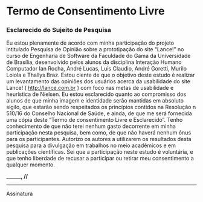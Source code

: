 ﻿# Termo de Consentimento Livre 
### Esclarecido do Sujeito de Pesquisa


Eu estou plenamente de acordo com minha participação do projeto intitulado Pesquisa de Opinião sobre a prototipação do site “Lance!” no curso de Engenharia de Software da Faculdade do Gama da Universidade de Brasília, desenvolvido pelos alunos da disciplina Interação Humano Computador Ian Rocha, André Lucas, Luis Claudio, André Goretti, Murilo Loiola e Thallys Braz.
        Estou ciente de que o objetivo deste estudo é realizar um levantamento das opiniões dos usuários acerca da usabilidade do site Lance! ( http://lance.com.br ) com foco nas metas de usabilidade e heurística de Nielsen.
        Eu estou esclarecido quanto ao compromisso dos alunos de que minha imagem e identidade serão mantidas em absoluto sigilo, que estarão sendo respeitados os princípios contidos na Resolução n 510/16 do Conselho Nacional de Saúde, e ainda, de que me será fornecida uma cópia deste “Termo de consentimento Livre e Esclarecido”.
        Tenho conhecimento de que não terei nenhum gasto decorrente em minha participação nesta pesquisa, bem como, de que não haverá nenhum ônus para os participantes. 
        Autorizo os autores a utilizarem os resultados desta pesquisa para a divulgação em trabalhos no meio acadêmicos e em publicações científicas. Sei que a participação neste estudo é voluntária, e que tenho liberdade de recusar a participar ou retirar meu consentimento a qualquer momento.




____________, ______/______/______




__________________________________________
Assinatura